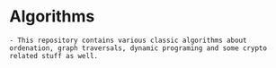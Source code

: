# Algorithms
    - This repository contains various classic algorithms about ordenation, graph traversals, dynamic programing and some crypto related stuff as well.